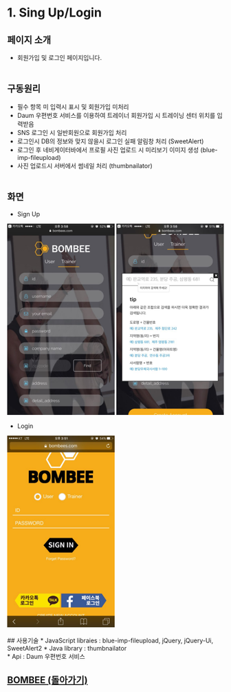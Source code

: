 # 1. Sing Up/Login

## 페이지 소개
* 회원가입 및 로그인 페이지입니다.
<br><br>
## 구동원리
* 필수 항목 미 입력시 표시 및 회원가입 미처리
* Daum 우편번호 서비스를 이용하여 트레이너 회원가입 시 트레이닝 센터 위치를 입력받음
* SNS 로그인 시 일반회원으로 회원가입 처리
* 로그인시 DB의 정보와 맞지 않을시 로그인 실패 알림창 처리 (SweetAlert)
* 로그인 후 네비게이터바에서 프로필 사진 업로드 시 미리보기 이미지 생성 (blue-imp-fileupload)
* 사진 업로드시 서버에서 썸네일 처리 (thumbnailator)
<br><br>
## 화면

- Sign Up

<img src="../Image/회원가입1.jpg" width="250"> <img src="../Image/회원가입2.jpg" width="250">

- Login

<img src="../Image/봄비메인.jpg" width="250">
<br><br>
## 사용기술
* JavaScript libraies : blue-imp-fileupload, jQuery, jQuery-Ui, SweetAlert2
* Java library : thumbnailator<br>
* Api : Daum 우편번호 서비스<br>

## [BOMBEE (돌아가기)](../../README.md)<br>
